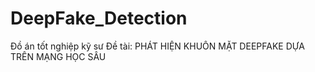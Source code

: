 # DeepFake_Detection
Đồ án tốt nghiệp kỹ sư
Đề tài: PHÁT HIỆN KHUÔN MẶT DEEPFAKE DỰA TRÊN MẠNG HỌC SÂU

